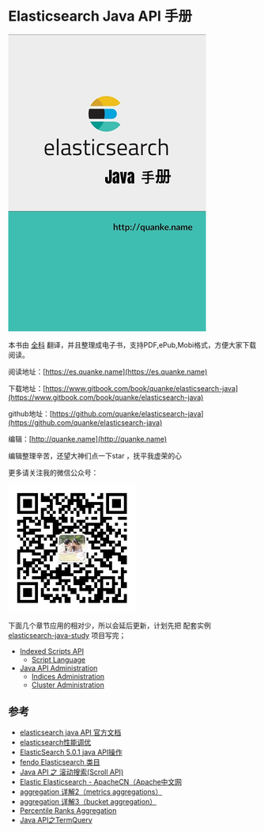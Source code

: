 # Elasticsearch Java API 手册

![](/assets/Cover_400_600.jpg)

本书由 [全科](http://quanke.name) 翻译，并且整理成电子书，支持PDF,ePub,Mobi格式，方便大家下载阅读。

阅读地址：[https://es.quanke.name](https://es.quanke.name)

下载地址：[https://www.gitbook.com/book/quanke/elasticsearch-java](https://www.gitbook.com/book/quanke/elasticsearch-java)

github地址：[https://github.com/quanke/elasticsearch-java](https://github.com/quanke/elasticsearch-java)

编辑：[http://quanke.name](http://quanke.name)

编辑整理辛苦，还望大神们点一下star ，抚平我虚荣的心

更多请关注我的微信公众号：

![](/assets/qrcode_for_gh_26893aa0a4ea_258.jpg)


下面几个章节应用的相对少，所以会延后更新，计划先把 配套实例 [ elasticsearch-java-study](https://gitee.com/quanke/elasticsearch-java-study) 项目写完；

* [Indexed Scripts API](indexed-scripts-api.md)
  * [Script Language](indexed-scripts-api/script-language.md)
* [Java API Administration](java-api-administration.md)
  * [Indices Administration](java-api-administration/indices-administration.md)
  * [Cluster Administration](java-api-administration/cluster-administration.md)

## 参考

- [elasticsearch java API 官方文档](https://www.elastic.co/guide/en/elasticsearch/client/java-api/current/index.html)
- [elasticsearch性能调优](http://www.cnblogs.com/hseagle/p/6015245.html)
- [ElasticSearch 5.0.1 java API操作](http://blog.csdn.net/gaoqiao1988/article/details/53842728)
- [fendo Elasticsearch 类目](http://blog.csdn.net/u011781521/article/category/7096008)
- [Java API 之 滚动搜索(Scroll API)](http://blog.csdn.net/sunnyyoona/article/details/52810397)
- [Elastic Elasticsearch - ApacheCN（Apache中文网](http://cwiki.apachecn.org/display/Elasticsearch/)
- [aggregation 详解2（metrics aggregations）](http://www.cnblogs.com/licongyu/p/5515786.html)
- [aggregation 详解3（bucket aggregation）](http://www.cnblogs.com/licongyu/p/5503094.html)
- [Percentile Ranks Aggregation](http://www.cnblogs.com/benjiming/p/7099638.html)
- [Java API之TermQuery](http://blog.csdn.net/sunnyyoona/article/details/52852483)